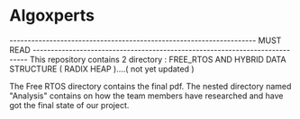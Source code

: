 # Algoxperts
--------------------------------------------------------------------  MUST READ  ----------------------------------------------------------------------------
This repository contains 2 directory :
        FREE_RTOS  AND 
            HYBRID DATA STRUCTURE ( RADIX HEAP )....( not yet updated )

The Free RTOS directory contains the final pdf. The nested directory named "Analysis" contains on how the team members have researched and have got the final state of our project.
